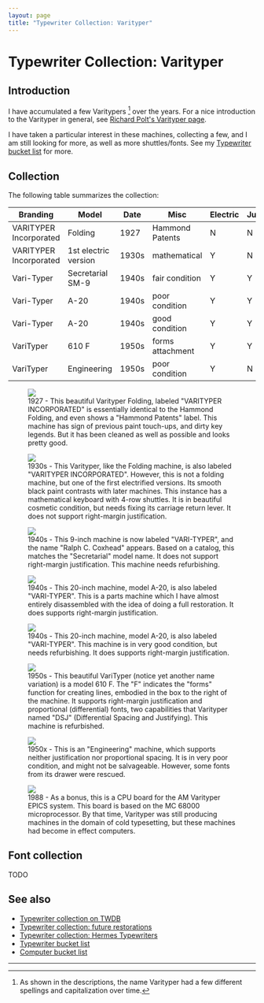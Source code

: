 ```yaml
---
layout: page
title: "Typewriter Collection: Varityper"
---
```


# Typewriter Collection: Varityper

## Introduction

I have accumulated a few Varitypers [^naming] over the years. For a nice introduction to the Varityper in general, see [Richard Polt's Varityper page](https://site.xavier.edu/polt/typewriters/varityper.html).

I have taken a particular interest in these machines, collecting a few, and I am still looking for more, as well as more shuttles/fonts. See my [Typewriter bucket list](/pages/typewriter-bucket-list/) for more.

## Collection

The following table summarizes the collection:

| Branding               | Model                | Date  | Misc             | Electric | Justifying | Differential | Paint   |
|------------------------|----------------------|-------|------------------|----------|------------|--------------|---------|
| VARITYPER Incorporated | Folding              | 1927  | Hammond Patents  | N        | N          | N            | Glossy  |
| VARITYPER Incorporated | 1st electric version | 1930s | mathematical     | Y        | N          | N            | Glossy  |
| Vari-Typer             | Secretarial SM-9     | 1940s | fair condition   | Y        | Y          | N            | Crinkle |
| Vari-Typer             | A-20                 | 1940s | poor condition   | Y        | Y          | N            | Crinkle |
| Vari-Typer             | A-20                 | 1940s | good condition   | Y        | Y          | N            | Crinkle |
| VariTyper              | 610 F                | 1950s | forms attachment | Y        | Y          | Y            | Crinkle |
| VariTyper              | Engineering          | 1950s | poor condition   | Y        | N          | N            | Crinkle |

<div class="tw-table">

<figure>
    <img src="/assets/pages/typewriter-varityper/IMG_3148.jpg"/>
    <figcaption>1927 - This beautiful Varityper Folding, labeled "VARITYPER INCORPORATED" is essentially identical to the Hammond Folding, and even shows a "Hammond Patents" label. This machine has sign of previous paint touch-ups, and dirty key legends. But it has been cleaned as well as possible and looks pretty good.</figcaption>
</figure>
<figure>
    <img src="/assets/pages/typewriter-varityper/IMG_9971.jpg"/>
    <figcaption>1930s - This Varityper, like the Folding machine, is also labeled "VARITYPER INCORPORATED". However, this is not a folding machine, but one of the first electrified versions. Its smooth black paint contrasts with later machines. This instance has a mathematical keyboard with 4-row shuttles. It is in beautiful cosmetic condition, but needs fixing its carriage return lever. It does not support right-margin justification.</figcaption>
</figure>
<figure>
    <img src="/assets/pages/typewriter-varityper/IMG_9103.jpg"/>
    <figcaption>1940s - This 9-inch machine is now labeled "VARI-TYPER", and the name "Ralph C. Coxhead" appears. Based on a catalog, this matches the "Secretarial" model name. It does not support right-margin justification. This machine needs refurbishing.</figcaption>
</figure>
<figure>
    <img src="/assets/pages/typewriter-varityper/IMG_2882.jpg"/>
    <figcaption>1940s - This 20-inch machine, model A-20, is also labeled "VARI-TYPER". This is a parts machine which I have almost entirely disassembled with the idea of doing a full restoration. It does supports right-margin justification.</figcaption>
</figure>
<figure>
    <img src="/assets/pages/typewriter-varityper/IMG_4989.jpg"/>
    <figcaption>1940s - This 20-inch machine, model A-20, is also labeled "VARI-TYPER". This machine is in very good condition, but needs refurbishing. It does supports right-margin justification.</figcaption>
</figure>
<figure>
    <img src="/assets/pages/typewriter-varityper/IMG_3360.jpg"/>
    <figcaption>1950s - This beautiful VariTyper (notice yet another name variation) is a model 610 F. The "F" indicates the "forms" function for creating lines, embodied in the box to the right of the machine. It  supports right-margin justification and proportional (differential) fonts, two capabilities that Varityper named "DSJ" (Differential Spacing and Justifying). This machine is refurbished.</figcaption>
</figure>
<figure>
    <img src="/assets/pages/typewriter-varityper/IMG_4254.jpg"/>
    <figcaption>1950x - This is an "Engineering" machine, which supports neither justification nor proportional spacing. It is in very poor condition, and might not be salvageable. However, some fonts from its drawer were rescued.</figcaption>
</figure>
<figure>
    <img src="/assets/pages/typewriter-varityper/IMG_4228.jpg"/>
    <figcaption>1988 - As a bonus, this is a CPU board for the AM Varityper EPICS system. This board is based on the MC 68000 microprocessor. By that time, Varityper was still producing machines in the domain of cold typesetting, but these machines had become in effect computers.</figcaption>
</figure>

</div>

## Font collection

TODO

## See also

- [Typewriter collection on TWDB](https://typewriterdatabase.com/typewriters.php?hunter_search=3614&collection_search=My+Collection)
- [Typewriter collection: future restorations](/pages/typewriter-collection-future-restorations/)
- [Typewriter collection: Hermes Typewriters](/pages/typewriter-collection-hermes/)
- [Typewriter bucket list](/pages/typewriter-bucket-list/)
- [Computer bucket list](/pages/computer-bucket-list/)

---

[^naming]: As shown in the descriptions, the name Varityper had a few different spellings and capitalization over time. 
